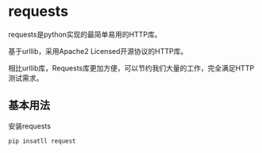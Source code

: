 # requests

requests是python实现的最简单易用的HTTP库。

基于urllib，采用Apache2 Licensed开源协议的HTTP库。

相比urllib库，Requests库更加方便，可以节约我们大量的工作，完全满足HTTP测试需求。

## 基本用法

安装requests

```py
pip insatll request
```

